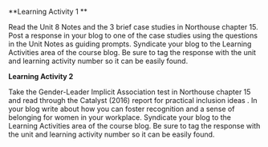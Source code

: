 **Learning Activity 1 **

Read the Unit 8 Notes and the 3 brief case studies in Northouse chapter 15. Post a response in your blog to one of the case studies using the questions in the Unit Notes as guiding prompts. Syndicate your blog to the Learning Activities area of the course blog. Be sure to tag the response with the unit and learning activity number so it can be easily found.

**Learning Activity 2**

Take the Gender-Leader Implicit Association test in Northouse chapter 15 and read through the Catalyst \(2016\) report for practical inclusion ideas . In your blog write about how you can foster recognition and a sense of belonging for women in your workplace. Syndicate your blog to the Learning Activities area of the course blog. Be sure to tag the response with the unit and learning activity number so it can be easily found.


